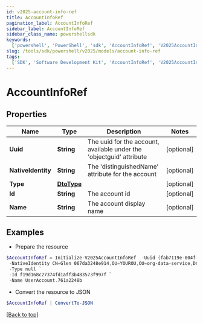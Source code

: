 ```yaml
---
id: v2025-account-info-ref
title: AccountInfoRef
pagination_label: AccountInfoRef
sidebar_label: AccountInfoRef
sidebar_class_name: powershellsdk
keywords:
  ['powershell', 'PowerShell', 'sdk', 'AccountInfoRef', 'V2025AccountInfoRef']
slug: /tools/sdk/powershell/v2025/models/account-info-ref
tags:
  ['SDK', 'Software Development Kit', 'AccountInfoRef', 'V2025AccountInfoRef']
---
```


# AccountInfoRef

## Properties

| Name | Type | Description | Notes |
| --- | --- | --- | --- |
| **Uuid** | **String** | The uuid for the account, available under the 'objectguid' attribute | [optional] |
| **NativeIdentity** | **String** | The 'distinguishedName' attribute for the account | [optional] |
| **Type** | [**DtoType**](dto-type) |  | [optional] |
| **Id** | **String** | The account id | [optional] |
| **Name** | **String** | The account display name | [optional] |

## Examples

- Prepare the resource

```powershell
$AccountInfoRef = Initialize-V2025AccountInfoRef  -Uuid {fab7119e-004f-4822-9c33-b8d570d6c6a6} `
 -NativeIdentity CN=Glen 067da3248e914,OU=YOUROU,OU=org-data-service,DC=YOURDC,DC=local `
 -Type null `
 -Id f19d168c27374fd1aff3b483573f997f `
 -Name UserAccount.761a2248b
```

- Convert the resource to JSON

```powershell
$AccountInfoRef | ConvertTo-JSON
```

[[Back to top]](#)
